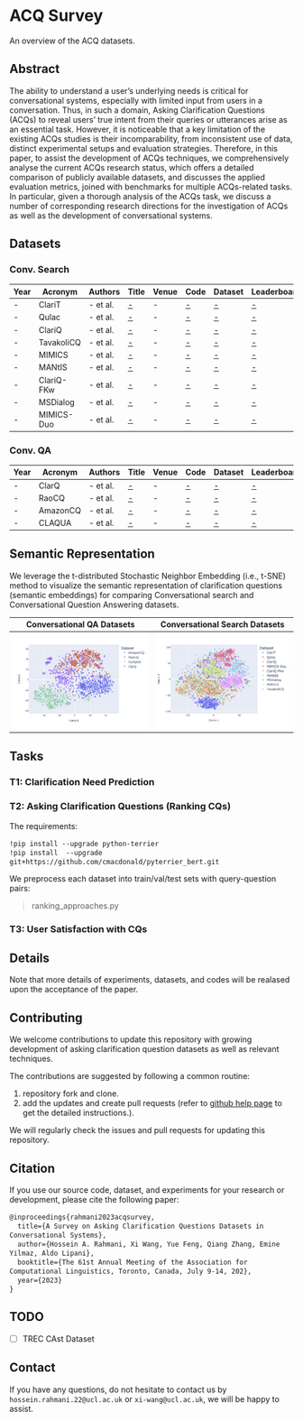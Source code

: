 # ACQ Survey

An overview of the ACQ datasets.

## Abstract
The ability to understand a user’s underlying needs is critical for conversational systems, especially with limited input from users in a conversation. Thus, in such a domain, Asking Clarification Questions (ACQs) to reveal users’ true intent from their queries or utterances arise as an essential task. However, it is noticeable that a key limitation of the existing ACQs studies is their incomparability, from inconsistent use of data, distinct experimental setups and evaluation strategies. Therefore, in this paper, to assist the development of ACQs techniques, we comprehensively analyse the current ACQs research status, which offers a detailed comparison of publicly available datasets, and discusses the applied evaluation metrics, joined with benchmarks for multiple ACQs-related tasks. In particular, given a thorough analysis of the ACQs task, we discuss a number of corresponding research directions for the investigation of ACQs as well as the development of conversational systems.

## Datasets

### Conv. Search
| Year | Acronym | Authors | Title | Venue | Code | Dataset | Leaderboard |
|------|-------|------|------|------|-------|-------|-------|
| - | ClariT | - et al. | [-](-)| - | [-](-) | [-](-) | [-]()
| - | Qulac | - et al. | [-](-)| - | [-](-) | [-](-) | [-]()
| - | ClariQ | - et al. | [-](-)| - | [-](-) | [-](-) | [-]()
| - | TavakoliCQ | - et al. | [-](-)| - | [-](-) | [-](-) | [-]()
| - | MIMICS | - et al. | [-](-)| - | [-](-) | [-](-) | [-]()
| - | MANtIS | - et al. | [-](-)| - | [-](-) | [-](-) | [-]()
| - | ClariQ-FKw | - et al. | [-](-)| - | [-](-) | [-](-) | [-]()
| - | MSDialog | - et al. | [-](-)| - | [-](-) | [-](-) | [-]()
| - | MIMICS-Duo | - et al. | [-](-)| - | [-](-) | [-](-) | [-]()

### Conv. QA
| Year | Acronym | Authors | Title | Venue | Code | Dataset | Leaderboard |
|------|-------|------|------|------|-------|-------|-------|
| - | ClarQ | - et al. | [-](-)| - | [-](-) | [-](-) | [-]()
| - | RaoCQ | - et al. | [-](-)| - | [-](-) | [-](-) | [-]()
| - | AmazonCQ | - et al. | [-](-)| - | [-](-) | [-](-) | [-]()
| - | CLAQUA | - et al. | [-](-)| - | [-](-) | [-](-) | [-]()

## Semantic Representation
We leverage the t-distributed Stochastic Neighbor Embedding (i.e., t-SNE) method to visualize the semantic representation of clarification questions (semantic embeddings) for comparing Conversational search and Conversational Question Answering datasets.

Conversational QA Datasets         |  Conversational Search Datasets
:-------------------------:|:-------------------------:
![](./figures/tsne_convqa_datasets.png)  |  ![](./figures/tsne_convsearch_datasets.png)

## Tasks

### T1: Clarification Need Prediction

### T2: Asking Clarification Questions (Ranking CQs)

The requirements:
```
!pip install --upgrade python-terrier
!pip install  --upgrade git+https://github.com/cmacdonald/pyterrier_bert.git
```

We preprocess each dataset into train/val/test sets with query-question pairs:

> ranking_approaches.py

### T3: User Satisfaction with CQs

## Details

Note that more details of experiments, datasets, and codes will be realased upon the acceptance of the paper. 

## Contributing

We welcome contributions to update this repository with growing development of asking clarification question datasets as well as relevant techniques. 

The contributions are suggested by following a common routine:
1. repository fork and clone.
2. add the updates and create pull requests (refer to [github help page](https://docs.github.com/en/pull-requests/collaborating-with-pull-requests/proposing-changes-to-your-work-with-pull-requests/creating-a-pull-request) to get the detailed instructions.).

We will regularly check the issues and pull requests for updating this repository.

## Citation
If you use our source code, dataset, and experiments for your research or development, please cite the following paper:

```
@inproceedings{rahmani2023acqsurvey,
  title={A Survey on Asking Clarification Questions Datasets in Conversational Systems},
  author={Hossein A. Rahmani, Xi Wang, Yue Feng, Qiang Zhang, Emine Yilmaz, Aldo Lipani},
  booktitle={The 61st Annual Meeting of the Association for Computational Linguistics, Toronto, Canada, July 9-14, 202},
  year={2023}
}
```
## TODO

- [ ] TREC CAst Dataset

## Contact
If you have any questions, do not hesitate to contact us by `hossein.rahmani.22@ucl.ac.uk` or `xi-wang@ucl.ac.uk`, we will be happy to assist.
